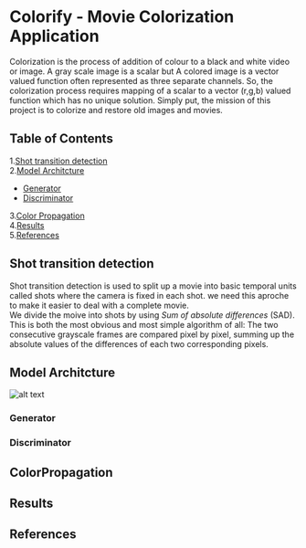 # Colorify - Movie Colorization Application
Colorization is the process of addition of colour to a black and white video or image. A gray scale image is a scalar but A colored image is a vector valued function often represented as three separate channels. So, the colorization process requires mapping of a scalar to a vector (r,g,b) valued function which has no unique solution.
Simply put, the mission of this project is to colorize and restore old images and movies.
## Table of Contents  
1.[Shot transition detection](#shot-transition-detection)  
2.[Model Architcture](#model-architcture)  
* [Generator](#generator) 
* [Discriminator](#discriminator) 


3.[Color Propagation](#colorpropagation)  
4.[Results](#results)  
5.[References](#references)  
## Shot transition detection
Shot transition detection is used to split up a movie into basic temporal units called shots where the camera is fixed in each shot.
we need this aproche to make it easier to deal with a complete movie.<br/>We divide the moive into shots by using 
*Sum of absolute differences* (SAD). <br/>This is both the most obvious and most simple algorithm of all: The two consecutive grayscale frames are compared pixel by pixel, summing up the absolute values of the differences of each two corresponding pixels. 
## Model Architcture

![alt text](https://ibb.co/hX6YPqV)
### Generator
### Discriminator
## ColorPropagation
## Results
## References
